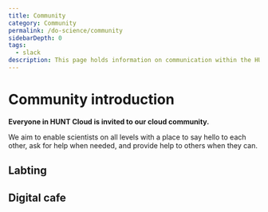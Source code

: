 ```yaml
---
title: Community
category: Community
permalink: /do-science/community
sidebarDepth: 0
tags:
  - slack
description: This page holds information on communication within the HUNT Cloud community.
---
```


# Community introduction

**Everyone in HUNT Cloud is invited to our cloud community.**



We aim to enable scientists on all levels with a place to say hello to each other, ask for help when needed, and provide help to others when they can.

## Labting

## Digital cafe


